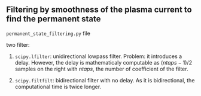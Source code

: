 ## Filtering by smoothness of the plasma current to find the permanent state
`permanent_state_filtering.py` file

two filter:

1. `scipy.lfilter`: unidirectional lowpass filter. Problem: it introduces a delay. However, the delay is mathematicaly computable as $(ntaps-1)/2$ samples on the right with $ntaps$, the number of coefficient of the filter.

2. `scipy.filtfilt`: bidirectional filter with no delay. As it is bidirectional, the computational time is twice longer.